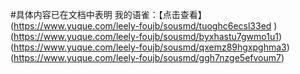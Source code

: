 #具体内容已在文档中表明 
   我的语雀：【点击查看】(https://www.yuque.com/leely-foujb/sousmd/tuoghc6ecsl33ed )
                    (https://www.yuque.com/leely-foujb/sousmd/byxhastu7gwmo1u1)
                    (https://www.yuque.com/leely-foujb/sousmd/qxemz89hgxpghma3)
                    (https://www.yuque.com/leely-foujb/sousmd/ggh7nzge5efvoum7)
